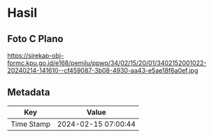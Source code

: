 # Hasil

## Foto C Plano

https://sirekap-obj-formc.kpu.go.id/e168/pemilu/ppwp/34/02/15/20/01/3402152001022-20240214-141610--cf459087-3b08-4930-aa43-e5ae18f6a0ef.jpg


## Metadata

| Key        | Value               |
| ---------- | ------------------- |
| Time Stamp | 2024-02-15 07:00:44 |



